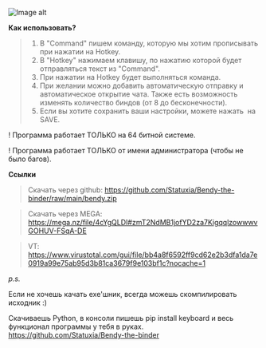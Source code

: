 ![Image alt](https://i.imgur.com/daK11V2.png)

**Как использовать?**
> 1) В "Command" пишем команду, которую мы хотим прописывать при нажатии на Hotkey.
> 2) В "Hotkey" нажимаем клавишу, по нажатию которой будет отправляться текст из "Command".
> 3) При нажатии на Hotkey будет выполняться команда.
> 4) При желании можно добавить автоматическую отправку и автоматическое открытие чата. Также есть возможность изменять количество биндов (от 8 до бесконечности).
> 5) Если вы хотите сохранить ваши настройки, можете нажать  на SAVE.

! Программа работает ТОЛЬКО на 64 битной системе.

! Программа работает ТОЛЬКО от имени администратора (чтобы не было багов).

**Ссылки**
> Скачать через github: https://github.com/Statuxia/Bendy-the-binder/raw/main/bendy.zip

> Скачать через MEGA: https://mega.nz/file/4cYgQLDI#zmT2NdMB1jofYD2za7KigqqlzowwwvGOHUV-FSqA-DE

> VT: https://www.virustotal.com/gui/file/bb4a8f6592ff9cd62e2b3dfa1da7e0919a99e75ab95d3b81ca3679f9e103bf1c?nocache=1

*p.s.*

Если не хочешь качать exe'шник, всегда можешь скомпилировать исходник :)

Скачиваешь Python, в консоли пишешь pip install keyboard и весь функционал программы у тебя в руках.
https://github.com/Statuxia/Bendy-the-binder
